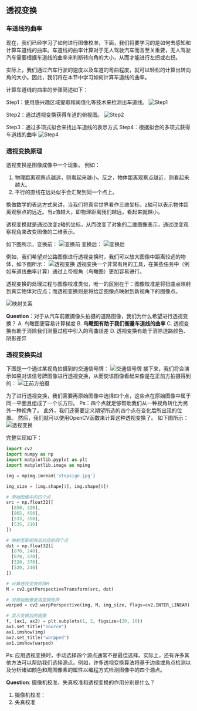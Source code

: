 ## 透视变换

### 车道线的曲率
现在，我们已经学习了如何进行图像校准，下面，我们将要学习的是如何去感知和计算车道线的曲率。车道线的曲率计算对于无人驾驶汽车而言至关重要，无人驾驶汽车需要根据车道线的曲率来判断转向角的大小，从而才能进行左拐或右拐。

实际上，我们通过汽车行驶的速度以及车道的弯曲程度，就可以轻松的计算出转向角的大小。因此，我们将在本节中学习如何计算车道线的曲率。

计算车道线的曲率的步骤简述如下：

Step1：使用感兴趣区域提取和阈值化等技术来检测出车道线。
![Step1](/assets/43.jpg)

Step2：通过透视变换获得车道的俯视图。
![Step2](/assets/44.jpg)

Step3：通过多项式拟合来找出车道线的表示方式
Step4：根据拟合的多项式获得车道线的曲率
![Step4](/assets/45.jpg)

### 透视变换原理

透视变换是图像成像中一个现象。
例如：
1. 物理距离观察点越远，则看起来越小。反之，物体距离观察点越近，则看起来越大。
2. 平行的直线在远处似乎会汇聚到同一个点上。

换做数学的表达方式来讲，当我们将真实世界看作三维坐标，z轴可以表示物体距离观察点的远近。当z值越大，即物理距离我们越远，看起来就越小。

透视变换就是通过改变z轴的坐标，从而改变了对象的二维图像表示，通过改变观察视角来改变图像的二维表示。

如下图所示，变换前：
![变换前](/assets/46.jpg)
变换后：
![变换后](/assets/47.jpg)

例如，我们希望对公路图像进行透视变换时，我们可以放大图像中距离较远的物体，如下图所示：
![透视变换](/assets/48.jpg)
透视变换一个非常有用的工具，在某些任务中（例如车道线曲率计算）通过上帝视角（鸟瞰图）更加容易进行。

透视变换的处理过程与图像校准类似，唯一的区别在于：图像校准是将扭曲点映射到真实物体对应点；而透视变换则是将给定图像点映射到新视角下的图像点。

![映射关系](/assets/49.jpg)

**Question**：对于从汽车前置摄像头拍摄的道路图像，我们为什么希望进行透视变换？
A. 鸟瞰图更容易计算梯度
B. **鸟瞰图有助于我们衡量车道线的曲率**
C. 透视变换有助于消除我们测量过程中引入的弯曲误差
D. 透视变换有助于消除道路颜色、阴影差异


### 透视变换实战
下图是一个通过某视角拍摄到的交通信号牌：
![交通信号牌](/assets/50.jpg)
接下来，我们将会演示如果对该信号牌图像进行透视变换，从而使该图像看起来像是在正前方拍摄得到的：
![正前方拍摄](/assets/51.jpg)

为了进行透视变换，我们需要再原始图像中选择四个点，这些点在原始图像中属于同一平面且组成了一个长方形。
Ps：四个点就足够帮助我们从一种视角转化为另外一种视角了。
此外，我们还需要定义期望所选的四个点在变化后所出现的位置。
然后，我们就可以使用OpenCV函数来计算这种透视变换了。
如下图所示：
![透视变换](/assets/52.jpg)

完整实现如下：
```python
import cv2
import numpy as np
import matplotlib.pyplot as plt
import matplotlib.image as mpimg

img = mpimg.imread('stopsign.jpg')

img_size = (img.shape[1], img.shape[0])

# 原始图像中的四个点
src = np.float32([
  [850, 320],
  [865, 450],
  [533, 350],
  [535, 210]
])

# 映射至新视角后对应的四个点
dst = np.float32([
  [870, 240],
  [870, 370],
  [520, 370],
  [520, 240]
])

# 计算透视变换矩阵M
M = cv2.getPerspectiveTransform(src, dst)

# 对原始图像使用变换矩阵
warped = cv2.warpPerspective(img, M, img_size, flags=cv2.INTER_LINEAR) # INTER_LINEAR线性内插法补点

# 显示变换后的图像
f, (ax1, ax2) = plt.subplots(1, 2, figsize=(20, 10))
ax1.set_title("source")
ax1.imshow(img)
ax2.set_title("warpped")
ax1.imshow(warped)
```

Ps: 应用透视变换时，手动选择四个源点通常不是最佳选择。实际上，还有许多其他方法可以帮助我们选择源点。例如，许多透视变换算法将基于边缘或角点检测以及分析诸如颜色和周围像素的属性以编程方式检测图像中的四个源点。

**Question**: 摄像机校准，失真校准和透视变换的作用分别是什么？

1. 摄像机校准：
2. 失真校准








